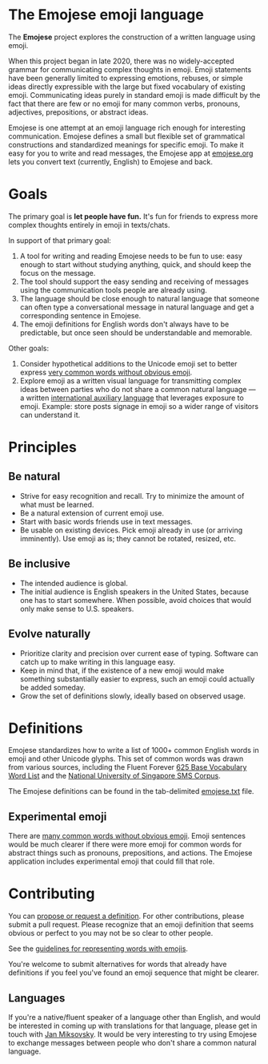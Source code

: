 # The Emojese emoji language

The **Emojese** project explores the construction of a written language using emoji.

When this project began in late 2020, there was no widely-accepted grammar for communicating complex thoughts in emoji. Emoji statements have been generally limited to expressing emotions, rebuses, or simple ideas directly expressible with the large but fixed vocabulary of existing emoji. Communicating ideas purely in standard emoji is made difficult by the fact that there are few or no emoji for many common verbs, pronouns, adjectives, prepositions, or abstract ideas.

Emojese is one attempt at an emoji language rich enough for interesting communication. Emojese defines a small but flexible set of grammatical constructions and standardized meanings for specific emoji. To make it easy for you to write and read messages, the Emojese app at [emojese.org](https://emojese.org) lets you convert text (currently, English) to Emojese and back.

# Goals

The primary goal is **let people have fun.** It's fun for friends to express more complex thoughts entirely in emoji in texts/chats.

In support of that primary goal:

1. A tool for writing and reading Emojese needs to be fun to use: easy enough to start without studying anything, quick, and should keep the focus on the message.
2. The tool should support the easy sending and receiving of messages using the communication tools people are already using.
3. The language should be close enough to natural language that someone can often type a conversational message in natural language and get a corresponding sentence in Emojese.
4. The emoji definitions for English words don't always have to be predictable, but once seen should be understandable and memorable.

Other goals:

1. Consider hypothetical additions to the Unicode emoji set to better express [very common words without obvious emoji](docs/Challenges.md).
2. Explore emoji as a written visual language for transmitting complex ideas between parties who do not share a common natural language — a written [international auxiliary language](https://en.m.wikipedia.org/wiki/International_auxiliary_language) that leverages exposure to emoji. Example: store posts signage in emoji so a wider range of visitors can understand it.

# Principles

## Be natural

- Strive for easy recognition and recall. Try to minimize the amount of what must be learned.
- Be a natural extension of current emoji use.
- Start with basic words friends use in text messages.
- Be usable on existing devices. Pick emoji already in use (or arriving imminently). Use emoji as is; they cannot be rotated, resized, etc.

## Be inclusive

- The intended audience is global.
- The initial audience is English speakers in the United States, because one has to start somewhere. When possible, avoid choices that would only make sense to U.S. speakers.

## Evolve naturally

- Prioritize clarity and precision over current ease of typing. Software can catch up to make writing in this language easy.
- Keep in mind that, if the existence of a new emoji would make something substantially easier to express, such an emoji could actually be added someday.
- Grow the set of definitions slowly, ideally based on observed usage.

# Definitions

Emojese standardizes how to write a list of 1000+ common English words in emoji and other Unicode glyphs. This set of common words was drawn from various sources, including the Fluent Forever [625 Base Vocabulary Word List](https://fluent-forever.com/wp-content/uploads/2014/05/625-List-Alphabetical.pdf) and the [National University of Singapore SMS Corpus](https://scholarbank.nus.edu.sg/handle/10635/137343).

The Emojese definitions can be found in the tab-delimited [emojese.txt](./data/emojese.txt) file.

## Experimental emoji

There are [many common words without obvious emoji](docs/Challenges.md). Emoji sentences would be much clearer if there were more emoji for common words for abstract things such as pronouns, prepositions, and actions. The Emojese application includes experimental emoji that could fill that role.

# Contributing

You can [propose or request a definition](https://docs.google.com/forms/d/1-TFomAkbYQyJSD6b-8vi-jDbahqxcg53DqtLmdo940A/). For other contributions, please submit a pull request. Please recognize that an emoji definition that seems obvious or perfect to you may not be so clear to other people.

See the [guidelines for representing words with emojis](docs/Guidelines.md).

You're welcome to submit alternatives for words that already have definitions if you feel you've found an emoji sequence that might be clearer.

## Languages

If you're a native/fluent speaker of a language other than English, and would be interested in coming up with translations for that language, please get in touch with [Jan Miksovsky](https://fosstodon.org/@JanMiksovsky). It would be very interesting to try using Emojese to exchange messages between people who don't share a common natural language.
